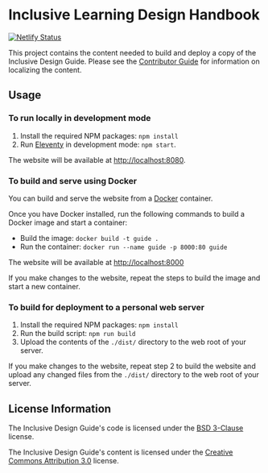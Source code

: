 # Inclusive Learning Design Handbook

[![Netlify Status](https://api.netlify.com/api/v1/badges/7d5c6794-ebd2-4908-8918-3207a3f54251/deploy-status)](https://app.netlify.com/sites/idrc-inclusive-design-guide/deploys)

This project contains the content needed to build and deploy a copy of the Inclusive Design Guide. Please see the
[Contributor Guide](./CONTRIBUTING.md) for information on localizing the content.

## Usage

### To run locally in development mode

1. Install the required NPM packages: `npm install`
2. Run [Eleventy](http://11ty.dev) in development mode: `npm start`.

The website will be available at <http://localhost:8080>.

### To build and serve using Docker

You can build and serve the website from a [Docker](https://docs.docker.com/get-docker) container.

Once you have Docker installed, run the following commands to build a Docker image and start a container:

* Build the image: `docker build -t guide .`
* Run the container: `docker run --name guide -p 8000:80 guide`

The website will be available at [http://localhost:8000](http://localhost:8000)

If you make changes to the website, repeat the steps to build the image and start a new container.

### To build for deployment to a personal web server

1. Install the required NPM packages: `npm install`
2. Run the build script: `npm run build`
3. Upload the contents of the `./dist/` directory to the web root of your server.

If you make changes to the website, repeat step 2 to build the website and upload any changed files from the `./dist/`
directory to the web root of your server.

## License Information

The Inclusive Design Guide's code is licensed under the [BSD
3-Clause](https://github.com/inclusive-design/guide.inclusivedesign.ca/blob/main/LICENSE.md) license.

The Inclusive Design Guide's content is licensed under the [Creative Commons Attribution
3.0](http://creativecommons.org/licenses/by/3.0/) license.
